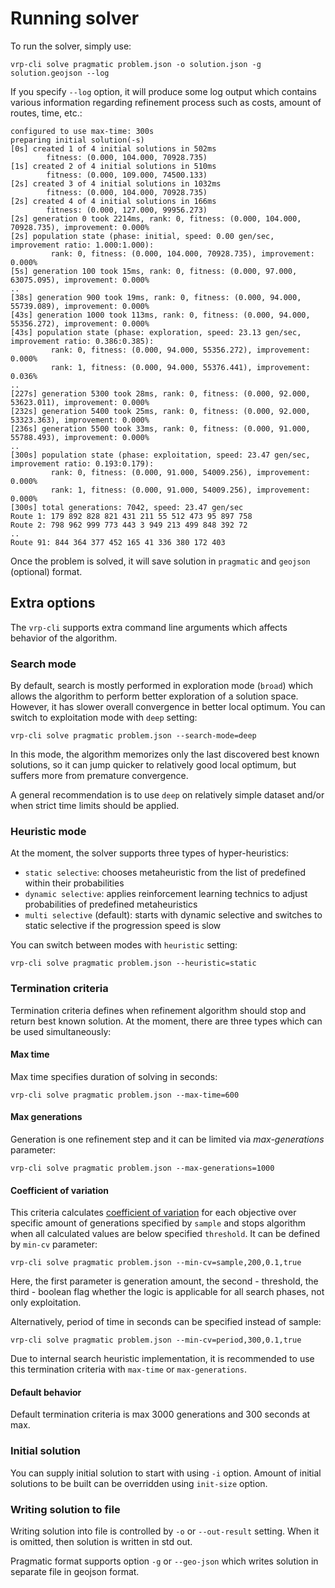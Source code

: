 # Running solver

To run the solver, simply use:

    vrp-cli solve pragmatic problem.json -o solution.json -g solution.geojson --log

If you specify `--log` option, it will produce some log output which contains various information regarding refinement
process such as costs, amount of routes, time, etc.:

```
configured to use max-time: 300s
preparing initial solution(-s)
[0s] created 1 of 4 initial solutions in 502ms
        fitness: (0.000, 104.000, 70928.735)
[1s] created 2 of 4 initial solutions in 510ms
        fitness: (0.000, 109.000, 74500.133)
[2s] created 3 of 4 initial solutions in 1032ms
        fitness: (0.000, 104.000, 70928.735)
[2s] created 4 of 4 initial solutions in 166ms
        fitness: (0.000, 127.000, 99956.273)
[2s] generation 0 took 2214ms, rank: 0, fitness: (0.000, 104.000, 70928.735), improvement: 0.000%
[2s] population state (phase: initial, speed: 0.00 gen/sec, improvement ratio: 1.000:1.000):
         rank: 0, fitness: (0.000, 104.000, 70928.735), improvement: 0.000%
[5s] generation 100 took 15ms, rank: 0, fitness: (0.000, 97.000, 63075.095), improvement: 0.000%
..
[38s] generation 900 took 19ms, rank: 0, fitness: (0.000, 94.000, 55739.089), improvement: 0.000%
[43s] generation 1000 took 113ms, rank: 0, fitness: (0.000, 94.000, 55356.272), improvement: 0.000%
[43s] population state (phase: exploration, speed: 23.13 gen/sec, improvement ratio: 0.386:0.385):
         rank: 0, fitness: (0.000, 94.000, 55356.272), improvement: 0.000%
         rank: 1, fitness: (0.000, 94.000, 55376.441), improvement: 0.036%
..
[227s] generation 5300 took 28ms, rank: 0, fitness: (0.000, 92.000, 53623.011), improvement: 0.000%
[232s] generation 5400 took 25ms, rank: 0, fitness: (0.000, 92.000, 53323.363), improvement: 0.000%
[236s] generation 5500 took 33ms, rank: 0, fitness: (0.000, 91.000, 55788.493), improvement: 0.000%
..
[300s] population state (phase: exploitation, speed: 23.47 gen/sec, improvement ratio: 0.193:0.179):
         rank: 0, fitness: (0.000, 91.000, 54009.256), improvement: 0.000%
         rank: 1, fitness: (0.000, 91.000, 54009.256), improvement: 0.000%
[300s] total generations: 7042, speed: 23.47 gen/sec
Route 1: 179 892 828 821 431 211 55 512 473 95 897 758
Route 2: 798 962 999 773 443 3 949 213 499 848 392 72
..
Route 91: 844 364 377 452 165 41 336 380 172 403
```
Once the problem is solved, it will save solution in `pragmatic` and `geojson` (optional) format.

## Extra options

The `vrp-cli` supports extra command line arguments which affects behavior of the algorithm.


### Search mode

By default, search is mostly performed in exploration mode (`broad`) which allows the algorithm to perform better
exploration of a solution space. However, it has slower overall convergence in better local optimum.
You can switch to exploitation mode with `deep` setting:

    vrp-cli solve pragmatic problem.json --search-mode=deep

In this mode, the algorithm memorizes only the last discovered best known solutions, so it can jump quicker to relatively
good local optimum, but suffers more from premature convergence.

A general recommendation is to use `deep` on relatively simple dataset and/or when strict time limits should be applied.


### Heuristic mode

At the moment, the solver supports three types of hyper-heuristics:

* `static selective`: chooses metaheuristic from the list of predefined within their probabilities
* `dynamic selective`: applies reinforcement learning technics to adjust probabilities of predefined metaheuristics
* `multi selective` (default): starts with dynamic selective and switches to static selective if the progression speed is slow

You can switch between modes with `heuristic` setting:

    vrp-cli solve pragmatic problem.json --heuristic=static


### Termination criteria

Termination criteria defines when refinement algorithm should stop and return best known solution. At the moment, there
are three types which can be used simultaneously:


#### Max time

Max time specifies duration of solving in seconds:

    vrp-cli solve pragmatic problem.json --max-time=600


#### Max generations

Generation is one refinement step and it can be limited via _max-generations_ parameter:

    vrp-cli solve pragmatic problem.json --max-generations=1000


#### Coefficient of variation

This criteria calculates [coefficient of variation](https://en.wikipedia.org/wiki/Coefficient_of_variation) for each
objective over specific amount of generations specified by `sample` and stops algorithm when all calculated values are
below specified `threshold`. It can be defined by `min-cv` parameter:

    vrp-cli solve pragmatic problem.json --min-cv=sample,200,0.1,true

Here, the first parameter is generation amount, the second - threshold, the third - boolean flag whether the logic is
applicable for all search phases, not only exploitation.

Alternatively, period of time in seconds can be specified instead of sample:

    vrp-cli solve pragmatic problem.json --min-cv=period,300,0.1,true

Due to internal search heuristic implementation, it is recommended to use this termination criteria with `max-time` or
`max-generations`.

#### Default behavior

Default termination criteria is max 3000 generations and 300 seconds at max.


### Initial solution

You can supply initial solution to start with using `-i` option. Amount of initial solutions to be built can be
overridden using `init-size` option.


### Writing solution to file

Writing solution into file is controlled by `-o` or `--out-result` setting. When it is omitted, then solution is written
in std out.

Pragmatic format supports option `-g` or `--geo-json` which writes solution in separate file in geojson format.
